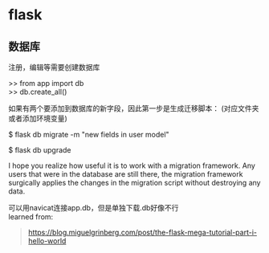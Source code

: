 # flask 
 
## 数据库  
注册，编辑等需要创建数据库  

\>> from app import db  
\>> db.create_all()

如果有两个要添加到数据库的新字段，因此第一步是生成迁移脚本：
(对应文件夹或者添加环境变量)  

$ flask db migrate -m "new fields in user model"

$ flask db upgrade


I hope you realize how useful it is to work with a migration framework. Any users that were in the database are still there, the migration framework surgically applies the changes in the migration script without destroying any data.

可以用navicat连接app.db，但是单独下载.db好像不行  
learned from:
> https://blog.miguelgrinberg.com/post/the-flask-mega-tutorial-part-i-hello-world
